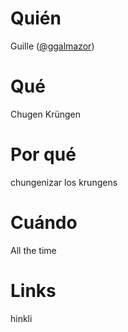 # Quién
Guille ([@ggalmazor](http://twitter.com/ggalmazor))
# Qué
Chugen Krüngen

# Por qué
chungenizar los krungens

# Cuándo
All the time

# Links
hinkli
